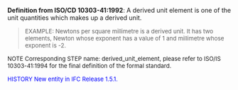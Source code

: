 ﻿**Definition from ISO/CD 10303-41:1992**: A derived unit element is one of the unit quantities which makes up a derived unit.

> <font size="-1">EXAMPLE: Newtons per square millimetre is a derived unit. 
It has two elements, Newton whose exponent has a value of 1 and millimetre whose exponent is -2.
</font>

> <font size="-1">
  NOTE Corresponding STEP name: derived_unit_element, please refer to ISO/IS 10303-41:1994
  for the final definition of the formal standard.
</font>

> <font size="-1" color="#0000FF">
  HISTORY New entity in IFC Release 1.5.1. 
</font>